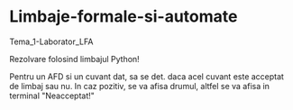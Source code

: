 # Limbaje-formale-si-automate
Tema_1-Laborator_LFA

Rezolvare folosind limbajul Python!

Pentru un AFD si un cuvant dat, sa se det. daca acel cuvant este acceptat de limbaj sau nu. In caz pozitiv, se va afisa drumul, altfel se va afisa in terminal "Neacceptat!"
